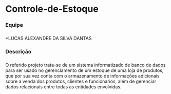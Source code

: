 # Controle-de-Estoque

### Equipe <h3>
*LUCAS ALEXANDRE DA SILVA DANTAS
### Descrição <h3>
O referido projeto trata-se de um sistema informatizado de banco de dados para ser usado no gerenciamento de um estoque de uma loja de produtos, que por sua vez conta com o armazenamento de informações adicionais sobre a venda dos produtos, clientes e funcionarios, além de gerenciar dados relacionais entre todas as entidades envolvidas.   
### 
